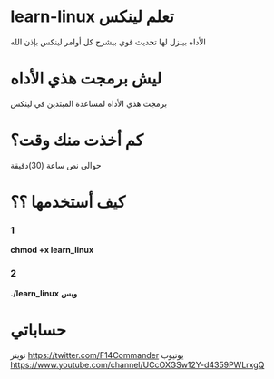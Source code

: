 # learn-linux تعلم لينكس
الأداه بينزل لها تحديث قوي
بيشرح كل أوامر لينكس بإذن الله
# ليش برمجت هذي الأداه
برمجت هذي الأداه لمساعدة المبتدين في لينكس
# كم أخذت منك وقت؟
حوالي نص ساعة (30)دقيقة
# كيف أستخدمها ؟؟
### 1 
**chmod +x learn_linux** 
### 2 
**./learn_linux**
**وبس**
# حساباتي
تويتر
https://twitter.com/F14Commander
يوتيوب
https://www.youtube.com/channel/UCcOXGSw12Y-d4359PWLrxgQ
